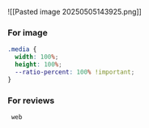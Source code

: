 ![[Pasted image 20250505143925.png]]

### For image
```css
.media {
  width: 100%;
  height: 100%;
  --ratio-percent: 100% !important;
}
```

### For reviews
```css
 web
```
